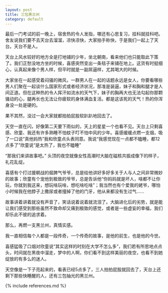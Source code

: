 ```yaml
---
layout: post
title: 三包黑兰州
category: default
---
```


最后一门考试的前一晚上，宿舍热的令人发指，哪还有心思复习，挂科就挂科吧。舍友说我们要不去天台去溜溜，凉快凉快，大家拍手称快，于是我们一起上了天台。天台不是人。


天台上风水较好的地方全是打地铺的少年，坐北朝南，看来他们也只能取此下策了。我们正愁没地方坐的时候，喜感突然变出一条毯子来铺在地上。这货有时挺细心，认真起来像个男人样，但平时就是一副屌逼样，尤其喝大的时候。


大家坐在一起感受着闷骚的微风，一群男人在一起的话题永远是女人，你要看哪些男人们聚在一起谈什么国家形式或者经济状况，那准是装逼，妹子和胸和腿才是人间正道。但在这种热的令人挥汗如流水的天气下，妹子的胸再大也无法勾起你那颗骚动的心，腿再长也无法让你疲软的身体满血复活。都是这该死的天气！热的你浑身没一处是硬的。


果不其然，没过一会大家就都拍拍屁股软趴趴地回去了。


天空一直在闪，好像第二天要下雨似的，天上的星星一个也看不见。天台上只剩喜感、欣童、我还有许多熟睡不怕蚊子叮不怕中风的少年。喜感缓缓点燃一支烟，吸了一口说“真他妈热”我和欣童点头表同意。我说“我感觉现在一点都不瞌睡，都12点多了”欣童说“是太热了，我也不瞌睡”


“那我们来讲故事吧。” 头顶的夜空就像女性高潮时大脑在磁核共振成像下的样子，礼花乱绽。


喜感有个打过援朝战的倔脾气爷爷，总是给他讲好多好多关于人与人之间非常微妙的故事；欣童有个宠他到极致的爷爷，总是告诉他“你妈妈就是坏人，啥都不让你玩，你就到我这来，想玩啥玩啥，想吃啥吃啥”；我当然也有个爱我的姥爷，哪怕小时候我在他脖子上撒尿或者撞掉了他的门牙，他从来都没有生过气......


故事讲着讲着就没有声音了，笑话说着说着就流泪了。大脑进化后的劣势，就是能让我们感受到那些虽然不致命却又痛到极致的感觉，或者是一些虚妄的幸福，我们却乐此不彼的追求着。


那么，再燃一支黑兰州，真情实感。


我一直相信每个人都是一段传奇，一个传奇的故事，是他的前生，也是他的今世。


喜感猛吸了口烟对欣童说“其实这样的时刻在大学不怎么多”，我们若有所思地点点头，时间就在黑夜中溜走，梦中的人啊，你们看不到这样美丽的夜空，也看不到她绽放的有多么的迷人。


天空像是一下子亮起来的，看表已经5点多了，三人拍拍屁股就回去了，天台上还剩下那些快睡醒的人，还有三包抽光的黑兰州。



{% include references.md %}
